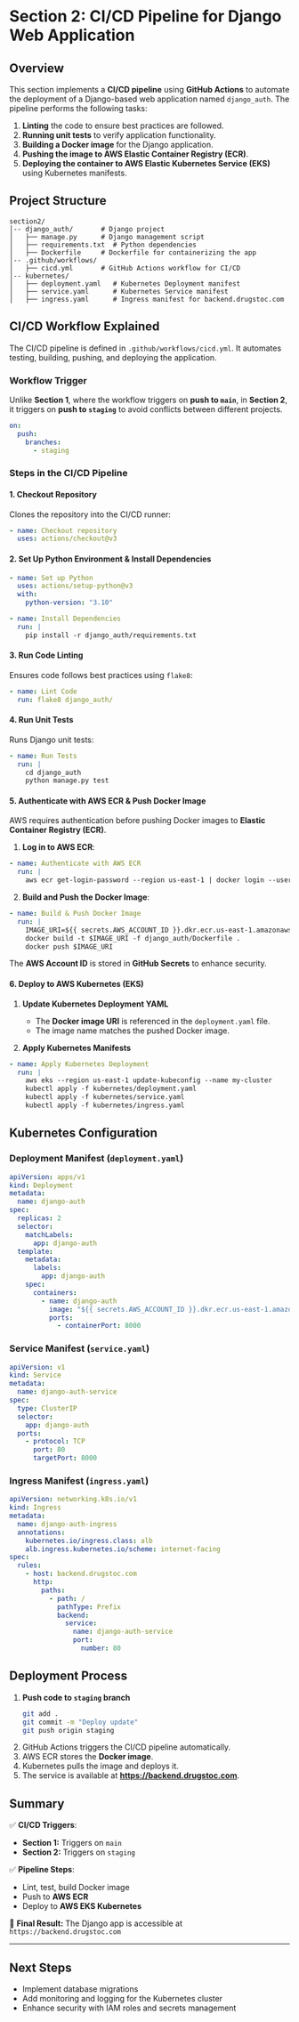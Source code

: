 # Section 2: CI/CD Pipeline for Django Web Application

## **Overview**

This section implements a **CI/CD pipeline** using **GitHub Actions** to automate the deployment of a Django-based web application named `django_auth`. The pipeline performs the following tasks:

1. **Linting** the code to ensure best practices are followed.
2. **Running unit tests** to verify application functionality.
3. **Building a Docker image** for the Django application.
4. **Pushing the image to AWS Elastic Container Registry (ECR)**.
5. **Deploying the container to AWS Elastic Kubernetes Service (EKS)** using Kubernetes manifests.

## **Project Structure**

```
section2/
│-- django_auth/       # Django project
│   ├── manage.py      # Django management script
│   ├── requirements.txt  # Python dependencies
│   ├── Dockerfile     # Dockerfile for containerizing the app
│-- .github/workflows/
│   ├── cicd.yml       # GitHub Actions workflow for CI/CD
│-- kubernetes/
│   ├── deployment.yaml   # Kubernetes Deployment manifest
│   ├── service.yaml      # Kubernetes Service manifest
│   ├── ingress.yaml      # Ingress manifest for backend.drugstoc.com
```

## **CI/CD Workflow Explained**

The CI/CD pipeline is defined in `.github/workflows/cicd.yml`. It automates testing, building, pushing, and deploying the application.

### **Workflow Trigger**

Unlike **Section 1**, where the workflow triggers on **push to `main`**, in **Section 2**, it triggers on **push to `staging`** to avoid conflicts between different projects.

```yaml
on:
  push:
    branches:
      - staging
```

### **Steps in the CI/CD Pipeline**

#### **1. Checkout Repository**

Clones the repository into the CI/CD runner:

```yaml
- name: Checkout repository
  uses: actions/checkout@v3
```

#### **2. Set Up Python Environment & Install Dependencies**

```yaml
- name: Set up Python
  uses: actions/setup-python@v3
  with:
    python-version: "3.10"

- name: Install Dependencies
  run: |
    pip install -r django_auth/requirements.txt
```

#### **3. Run Code Linting**

Ensures code follows best practices using `flake8`:

```yaml
- name: Lint Code
  run: flake8 django_auth/
```

#### **4. Run Unit Tests**

Runs Django unit tests:

```yaml
- name: Run Tests
  run: |
    cd django_auth
    python manage.py test
```

#### **5. Authenticate with AWS ECR & Push Docker Image**

AWS requires authentication before pushing Docker images to **Elastic Container Registry (ECR)**.

1. **Log in to AWS ECR**:

```yaml
- name: Authenticate with AWS ECR
  run: |
    aws ecr get-login-password --region us-east-1 | docker login --username AWS --password-stdin ${{ secrets.AWS_ACCOUNT_ID }}.dkr.ecr.us-east-1.amazonaws.com
```

2. **Build and Push the Docker Image**:

```yaml
- name: Build & Push Docker Image
  run: |
    IMAGE_URI=${{ secrets.AWS_ACCOUNT_ID }}.dkr.ecr.us-east-1.amazonaws.com/backend-drugstoc:latest
    docker build -t $IMAGE_URI -f django_auth/Dockerfile .
    docker push $IMAGE_URI
```

The **AWS Account ID** is stored in **GitHub Secrets** to enhance security.

#### **6. Deploy to AWS Kubernetes (EKS)**

1. **Update Kubernetes Deployment YAML**

   - The **Docker image URI** is referenced in the `deployment.yaml` file.
   - The image name matches the pushed Docker image.

2. **Apply Kubernetes Manifests**

```yaml
- name: Apply Kubernetes Deployment
  run: |
    aws eks --region us-east-1 update-kubeconfig --name my-cluster
    kubectl apply -f kubernetes/deployment.yaml
    kubectl apply -f kubernetes/service.yaml
    kubectl apply -f kubernetes/ingress.yaml
```

## **Kubernetes Configuration**

### **Deployment Manifest (`deployment.yaml`)**

```yaml
apiVersion: apps/v1
kind: Deployment
metadata:
  name: django-auth
spec:
  replicas: 2
  selector:
    matchLabels:
      app: django-auth
  template:
    metadata:
      labels:
        app: django-auth
    spec:
      containers:
        - name: django-auth
          image: "${{ secrets.AWS_ACCOUNT_ID }}.dkr.ecr.us-east-1.amazonaws.com/backend-drugstoc:latest"
          ports:
            - containerPort: 8000
```

### **Service Manifest (`service.yaml`)**

```yaml
apiVersion: v1
kind: Service
metadata:
  name: django-auth-service
spec:
  type: ClusterIP
  selector:
    app: django-auth
  ports:
    - protocol: TCP
      port: 80
      targetPort: 8000
```

### **Ingress Manifest (`ingress.yaml`)**

```yaml
apiVersion: networking.k8s.io/v1
kind: Ingress
metadata:
  name: django-auth-ingress
  annotations:
    kubernetes.io/ingress.class: alb
    alb.ingress.kubernetes.io/scheme: internet-facing
spec:
  rules:
    - host: backend.drugstoc.com
      http:
        paths:
          - path: /
            pathType: Prefix
            backend:
              service:
                name: django-auth-service
                port:
                  number: 80
```

## **Deployment Process**

1. **Push code to `staging` branch**
   ```bash
   git add .
   git commit -m "Deploy update"
   git push origin staging
   ```
2. GitHub Actions triggers the CI/CD pipeline automatically.
3. AWS ECR stores the **Docker image**.
4. Kubernetes pulls the image and deploys it.
5. The service is available at **https://backend.drugstoc.com**.

## **Summary**

✅ **CI/CD Triggers**:

- **Section 1:** Triggers on `main`
- **Section 2:** Triggers on `staging`

✅ **Pipeline Steps**:

- Lint, test, build Docker image
- Push to **AWS ECR**
- Deploy to **AWS EKS Kubernetes**

🚀 **Final Result:** The Django app is accessible at `https://backend.drugstoc.com`

---

## **Next Steps**

- Implement database migrations
- Add monitoring and logging for the Kubernetes cluster
- Enhance security with IAM roles and secrets management
